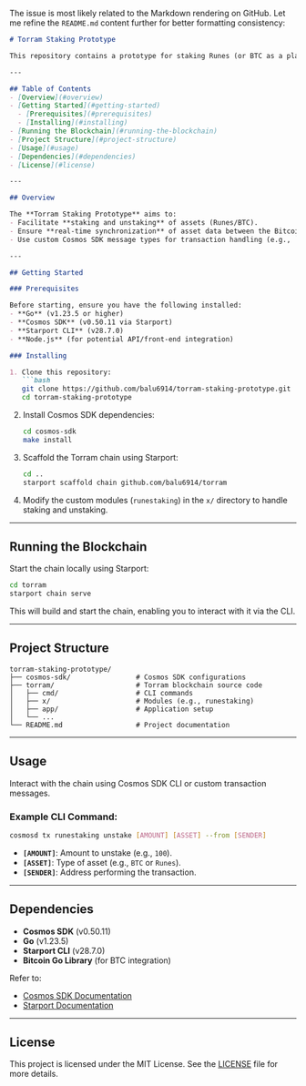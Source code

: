 The issue is most likely related to the Markdown rendering on GitHub. Let me refine the `README.md` content further for better formatting consistency:

```markdown
# Torram Staking Prototype

This repository contains a prototype for staking Runes (or BTC as a placeholder) on a custom Cosmos SDK blockchain called **Torram**.

---

## Table of Contents
- [Overview](#overview)
- [Getting Started](#getting-started)
  - [Prerequisites](#prerequisites)
  - [Installing](#installing)
- [Running the Blockchain](#running-the-blockchain)
- [Project Structure](#project-structure)
- [Usage](#usage)
- [Dependencies](#dependencies)
- [License](#license)

---

## Overview

The **Torram Staking Prototype** aims to:
- Facilitate **staking and unstaking** of assets (Runes/BTC).
- Ensure **real-time synchronization** of asset data between the Bitcoin and Cosmos SDK networks.
- Use custom Cosmos SDK message types for transaction handling (e.g., `MsgUnstake`).

---

## Getting Started

### Prerequisites

Before starting, ensure you have the following installed:
- **Go** (v1.23.5 or higher)
- **Cosmos SDK** (v0.50.11 via Starport)
- **Starport CLI** (v28.7.0)
- **Node.js** (for potential API/front-end integration)

### Installing

1. Clone this repository:
   ```bash
   git clone https://github.com/balu6914/torram-staking-prototype.git
   cd torram-staking-prototype
   ```

2. Install Cosmos SDK dependencies:
   ```bash
   cd cosmos-sdk
   make install
   ```

3. Scaffold the Torram chain using Starport:
   ```bash
   cd ..
   starport scaffold chain github.com/balu6914/torram
   ```

4. Modify the custom modules (`runestaking`) in the `x/` directory to handle staking and unstaking.

---

## Running the Blockchain

Start the chain locally using Starport:

```bash
cd torram
starport chain serve
```

This will build and start the chain, enabling you to interact with it via the CLI.

---

## Project Structure

```plaintext
torram-staking-prototype/
├── cosmos-sdk/                # Cosmos SDK configurations
├── torram/                    # Torram blockchain source code
│   ├── cmd/                   # CLI commands
│   ├── x/                     # Modules (e.g., runestaking)
│   ├── app/                   # Application setup
│   └── ...
└── README.md                  # Project documentation
```

---

## Usage

Interact with the chain using Cosmos SDK CLI or custom transaction messages.

### Example CLI Command:
```bash
cosmosd tx runestaking unstake [AMOUNT] [ASSET] --from [SENDER]
```

- **`[AMOUNT]`**: Amount to unstake (e.g., `100`).
- **`[ASSET]`**: Type of asset (e.g., `BTC` or `Runes`).
- **`[SENDER]`**: Address performing the transaction.

---

## Dependencies

- **Cosmos SDK** (v0.50.11)
- **Go** (v1.23.5)
- **Starport CLI** (v28.7.0)
- **Bitcoin Go Library** (for BTC integration)

Refer to:
- [Cosmos SDK Documentation](https://docs.cosmos.network/v0.50/learn)
- [Starport Documentation](https://docs.starport.network)

---

## License

This project is licensed under the MIT License. See the [LICENSE](LICENSE) file for more details.
